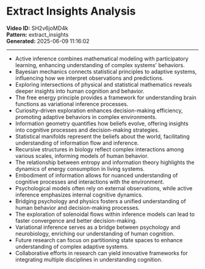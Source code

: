 # Extract Insights Analysis

**Video ID:** SH2v6joMD4k  
**Pattern:** extract_insights  
**Generated:** 2025-06-09 11:16:02  

---

- Active inference combines mathematical modeling with participatory learning, enhancing understanding of complex systems' behaviors.
- Bayesian mechanics connects statistical principles to adaptive systems, influencing how we interpret observations and predictions.
- Exploring intersections of physical and statistical mathematics reveals deeper insights into human cognition and behavior.
- The free energy principle provides a framework for understanding brain functions as variational inference processes.
- Curiosity-driven exploration enhances decision-making efficiency, promoting adaptive behaviors in complex environments.
- Information geometry quantifies how beliefs evolve, offering insights into cognitive processes and decision-making strategies.
- Statistical manifolds represent the beliefs about the world, facilitating understanding of information flow and inference.
- Recursive structures in biology reflect complex interactions among various scales, informing models of human behavior.
- The relationship between entropy and information theory highlights the dynamics of energy consumption in living systems.
- Embodiment of information allows for nuanced understanding of cognitive processes and interactions with the environment.
- Psychological models often rely on external observations, while active inference emphasizes internal cognitive dynamics.
- Bridging psychology and physics fosters a unified understanding of human behavior and decision-making processes.
- The exploration of solenoidal flows within inference models can lead to faster convergence and better decision-making.
- Variational inference serves as a bridge between psychology and neurobiology, enriching our understanding of human cognition.
- Future research can focus on partitioning state spaces to enhance understanding of complex adaptive systems.
- Collaborative efforts in research can yield innovative frameworks for integrating multiple disciplines in understanding cognition.